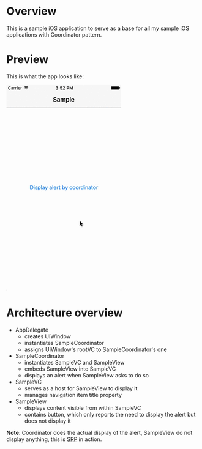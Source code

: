 
# Overview

This is a sample iOS application to serve as a base for all my sample iOS
applications with Coordinator pattern.

# Preview

This is what the app looks like:

![Preview][preview]

# Architecture overview

* AppDelegate
    * creates UIWindow
    * instantiates SampleCoordinator
    * assigns UIWindow's rootVC to SampleCoordinator's one
* SampleCoordinator
    * instantiates SampleVC and SampleView
    * embeds SampleView into SampleVC
    * displays an alert when SampleView asks to do so
* SampleVC
    * serves as a host for SampleView to display it
    * manages navigation item title property
* SampleView
    * displays content visible from within SampleVC
    * contains button, which only reports the need to display the alert but does not display it

**Note**: Coordinator does the actual display of the alert, SampleView do not display anything, this is [SRP][srp] in action.

[preview]: preview.gif
[srp]: https://en.wikipedia.org/wiki/Single_responsibility_principle

